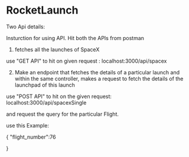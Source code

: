 
# RocketLaunch

Two Api details: 

Insturction for using API.
Hit both the APIs from postman

1) fetches all the launches of SpaceX

use "GET API" to hit on given request : localhost:3000/api/spacex

2) Make an endpoint that fetches the details of a particular launch and within the same controller, makes a request to fetch the details of the launchpad of this launch
 

use "POST API" to hit on the given request: localhost:3000/api/spacexSingle

 and request the query for the particular Flight.

use this Example: 

{
	"flight_number":76
	
}


